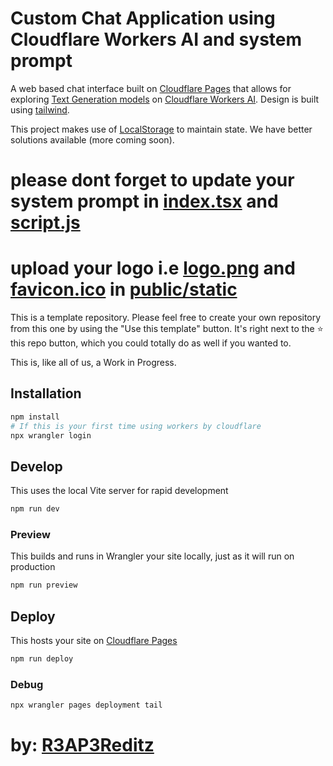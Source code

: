 # Custom Chat Application using Cloudflare Workers AI and system prompt

A web based chat interface built on [Cloudflare Pages](https://pages.cloudflare.com) that allows for exploring [Text Generation models](https://developers.cloudflare.com/workers-ai/models/#text-generation) on [Cloudflare Workers AI](https://developers.cloudflare.com/workers-ai/). Design is built using [tailwind](https://tailwindcss.com/).



This project makes use of [LocalStorage](https://developer.mozilla.org/en-US/docs/Web/API/Window/localStorage) to maintain state. We have better solutions available (more coming soon).

# please dont forget to update your system prompt in [index.tsx](src/index.tsx) and [script.js](public/static/script.js)

# upload your logo i.e [logo.png](/public/static/logo.png)  and [favicon.ico](/public/static/favicon.ico)  in [public/static](/public/static/) 

This is a template repository. Please feel free to create your own repository from this one by using the "Use this template" button. It's right next to the ⭐️ this repo button, which you could totally do as well if you wanted to.

This is, like all of us, a Work in Progress.

## Installation

```bash
npm install
# If this is your first time using workers by cloudflare
npx wrangler login
```

## Develop

This uses the local Vite server for rapid development

```bash
npm run dev
```

### Preview

This builds and runs in Wrangler your site locally, just as it will run on production

```bash
npm run preview
```

## Deploy

This hosts your site on [Cloudflare Pages](https://pages.cloudflare.com)

```bash
npm run deploy
```

###  Debug

```bash
npx wrangler pages deployment tail
```


# by: [R3AP3Reditz](https://github.com/iotserver24)
